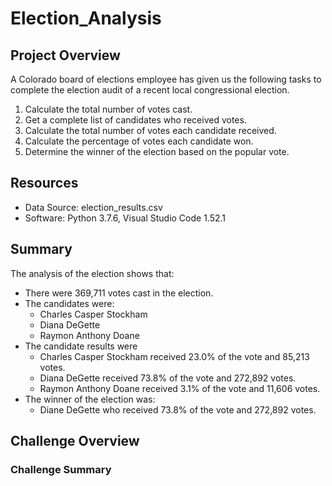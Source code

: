 # Election_Analysis
## Project Overview
A Colorado board of elections employee has given us the following tasks to complete the election audit of a recent local congressional election.
  1. Calculate the total number of votes cast.
  2. Get a complete list of candidates who received votes.
  3. Calculate the total number of votes each candidate received.
  4. Calculate the percentage of votes each candidate won.
  5. Determine the winner of the election based on the popular vote.
## Resources
- Data Source: election_results.csv
- Software: Python 3.7.6, Visual Studio Code 1.52.1
## Summary
The analysis of the election shows that:
  - There were 369,711 votes cast in the election.
  - The candidates were:
    - Charles Casper Stockham
    - Diana DeGette
    - Raymon Anthony Doane
  - The candidate results were
    - Charles Casper Stockham received 23.0% of the vote and 85,213 votes.
    - Diana DeGette received 73.8% of the vote and 272,892 votes.
    - Raymon Anthony Doane received 3.1% of the vote and 11,606 votes.
  - The winner of the election was:
    - Diane DeGette who received 73.8% of the vote and 272,892 votes.
## Challenge Overview
### Challenge Summary
